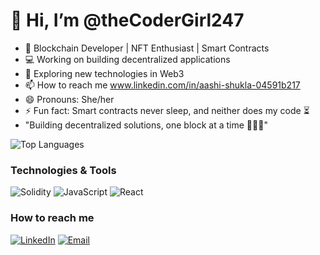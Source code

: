 
#  👋 Hi, I’m @theCoderGirl247

- 🌱 Blockchain Developer | NFT Enthusiast | Smart Contracts
- 💻 Working on building decentralized applications
- 🚀 Exploring new technologies in Web3
- 📫 How to reach me www.linkedin.com/in/aashi-shukla-04591b217
- 😄 Pronouns: She/her
- ⚡ Fun fact: Smart contracts never sleep, and neither does my code ⏳
- "Building decentralized solutions, one block at a time 👩🏻‍💻"

 ![Top Languages](https://github-readme-stats.vercel.app/api/top-langs/?username=theCoderGirl247&layout=compact&theme=radical)

### Technologies & Tools
![Solidity](https://img.shields.io/badge/-Solidity-0077B5?logo=solidity&logoColor=white)
![JavaScript](https://img.shields.io/badge/-JavaScript-007ACC?logo=javascript&logoColor=white)
![React](https://img.shields.io/badge/-React-007ACC?logo=react&logoColor=white)

### How to reach me
[![LinkedIn](https://img.shields.io/badge/-LinkedIn-blue?style=flat&logo=linkedin)](https://www.linkedin.com/in/aashi-shukla-04591b217/)
[![Email](https://img.shields.io/badge/-Mail-blue?style=flat&logo=gmail)](mailto:aashi41207@gmail.com)


<!---
theCoderGirl247/theCoderGirl247 is a ✨ special ✨ repository because its `README.md` (this file) appears on your GitHub profile.
You can click the Preview link to take a look at your changes.
--->
